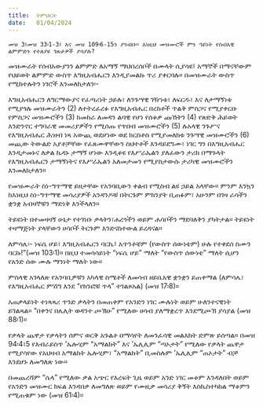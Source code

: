 ```yaml
---
title:  ትምህርት
date:   01/04/2024
---
```



`መዝ 3፤መዝ 33፡1-3፤ እና መዝ 109፡6-15ን ያንብቡ። እነዚህ መዝሙሮች ምን ዓይነት የሰብአዊ ልምምድን የተለያዩ ገጽታዎች ያሳያሉ?`

መዝሙራት የሰብአውያንን ልምምድ ለአማኝ ማህበረሰቦች በሙላት ሲያሳዩ፤ አማኞች በማናቸውም የህይወት ልምምድ ውስጥ እግዚአብሔርን እንዲያመልኩ ጥሪ ያቀርባሉ። በመዝሙራት ውስጥ የሚከተሉትን ነገሮች እንመለከታለን፡-

እግዚአብሔርን ለግርማውያና የፈጣሪነት ኃይሉ፣ ለንጉሣዊ ገዥነቱ፣ ለፍርዱ፣ እና ለታማኝነቱ የሚያጎሉ መዝሙራትን (2) ለተትረፈረፉ የእግዚአብሔር በረከቶች ጥልቅ ምስጋና የሚያቀርቡ የምስጋና መዝሙሮችን (3) ከመከራ ለመዳን ልባዊ የሆነ የሰቆቃ ጩኸትን (4) የጽድቅ ሕይወት እንድንኖር ተግባራዊ መመሪያዎችን የሚሰጡ የጥበብ መዝሙሮችን (5) ሉአላዊ ንጉሥና የእግዚአብሔር ሕዝብ ነጻ አውጪ ወደሆነው ወደ ክርስቶስ የሚያመለክቱ ንጉሣዊ መዝሙሮችን (6) መጪው ትውልድ አያቶቻቸው የፈጸሙዋቸውን ስህተቶች እንዳይደግሙ፣ ነገር ግን በእግዚአብሔር እንዲታመኑና ለቃል ኪዳኑ ታማኝ ሆነው እንዲቆዩ የእሥራኤልን ያለፈውን ታሪክ በማጉላት የእግዚአብሔርን ታማኝነትና የእሥራኤልን አለመታመን የሚያስታውሱ ታሪካዊ መዝሙሮችን እንመለከታለን።

የመዝሙራት ስነ-ግጥማዊ ይዘታቸው የአንባቢውን ቀልብ የሚስብ ልዩ ኃይል አላቸው። ምንም እንኳን ከእነዚህ ስነ-ግጥማዊ መሳሪያዎች አንዳንዶቹ በትርጉም ምክንያት ቢጠፉም፣ አሁንም በገዛ ራሳችን ቋንቋ አብዛኞቹን ማድነቅ እንችላለን።

ትይዩነት በተመዛዛኝ ሁኔታ የተገነቡ ቃላትን፣ሐረጎችን ወይም ሐሳቦችን ማደባለቅን ያካትታል። ትይዩነት ተዛማጅነት ያላቸውን ሀሳቦች ትርጉም እንድናስተውል ይረዳናል።

ለምሳሌ፡- ነፍሴ ሆይ፣ እግዚአብሔርን ባርኪ፤ አጥንቶቼም (የውስጥ ሰውነቴም) ሁሉ የተቀደሰ ስሙን ባርኩ!”(መዝ 103፡1)። በዚህ ተመሳሳይነት “ነፍሴ ሆይ” ማለት “የውስጥ ሰውነቴ” ማለት ሲሆን የአንድ ሰው ሙሉ ማንነት ማለት ነው።

ምስላዊ አገላለጽ የአንባቢዎቹን አካላዊ ስሜቶች ለመሳብ ዘይቤአዊ ቋንቋን ይጠቀማል (ለምሳሌ፣ የእግዚአብሔር ምሽግ እንደ “የክንፎቹ ጥላ” ተገልጾአል) (መዝ 17፡8)።

አጠቃላይነት ተነጻጻሪ ጥንድ ቃላትን በመጠቀም የአንድን ነገር ሙሉነት ወይም ሁለንተናዊነት ይገልጻል። “በቀንና በሌሊት ወዳንተ ጮኽሁ” የሚለው ሀሳብ ያለማቋረጥ እንደሚጮኽ ያሳያል (መዝ 88፡1)።

የቃላት ጨዋታ የቃላትን ሰምና ወርቅ አጉልቶ በማሳየት ለመንፈሳዊ መልእክት ድምጽ ይሰጣል። በመዝ 94፡4፣5 የእብራይስጥ ’ኤሎሂም “አማልክት” እና ’ኤሊሊም “ጣኦታት” የሚለው የቃላት ጨዋታ የሚያሳየው የአህዛብ አማልክት ኤሎሂም፣ “አማልክት” ቢመስሉም ’ኤሊሊም “ጠኦታት” ብቻ እንደሆኑ ለመግለጽ ነው።

በመጨረሻም “ሴላ” የሚለው ቃል አጭር የእረፍት ጊዜ ወይም አንድ ነገር መቆም እንዳለበት ወይም የአንድን መዝሙር ክፍል እንዳበቃ ለመግለጽ ወይም የሙዚቃ መሳሪያ ቅኝት እስኪስተካከል ማቆምን የሚጠቁም ነው (መዝ 61፡4)።